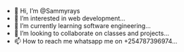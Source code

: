 - 👋 Hi, I’m @Sammyrays
- 👀 I’m interested in web development...
- 🌱 I’m currently learning software engineering...
- 💞️ I’m looking to collaborate on classes and projects...
- 📫 How to reach me whatsapp me on +254787396974...

<!---
Sammyrays/Sammyrays is a ✨ special ✨ repository because its `README.md` (this file) appears on your GitHub profile.
You can click the Preview link to take a look at your changes.
--->
